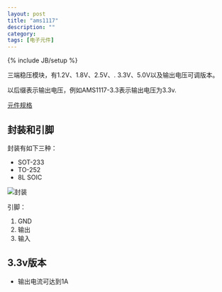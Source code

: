 ```yaml
---
layout: post
title: "ams1117"
description: ""
category: 
tags: [电子元件]
---
```

{% include JB/setup %}

三端稳压模块，有1.2V、1.8V、2.5V、. 3.3V、5.0V以及输出电压可调版本。

以后缀表示输出电压，例如AMS1117-3.3表示输出电压为3.3v.

[元件规格](http://www.advanced-monolithic.com/pdf/ds1117.pdf)

## 封装和引脚

封装有如下三种：

* SOT-233
* TO-252
* 8L SOIC

![封装](http://ww2.sinaimg.cn/large/a74ecc4cjw1e0t1clrjm8j.jpg)

引脚：

1. GND
2. 输出
3. 输入

## 3.3v版本

* 输出电流可达到1A

